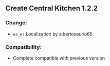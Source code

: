 ## Create Central Kitchen 1.2.2

### Change:
- `es_es` Localization by albertosaurio65

### Compatibility:
- Complete compatible with previous version